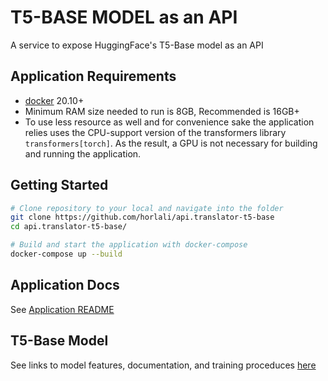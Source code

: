 # T5-BASE MODEL as an API

A service to expose HuggingFace's T5-Base model as an API

## Application Requirements

- [docker](https://www.docker.com/) 20.10+
- Minimum RAM size needed to run is 8GB, Recommended is 16GB+
- To use less resource as well and for convenience sake the application relies uses the CPU-support version of the transformers library `transformers[torch]`.
As the result, a GPU is not necessary for building and running the application.

## Getting Started

```bash
# Clone repository to your local and navigate into the folder
git clone https://github.com/horlali/api.translator-t5-base
cd api.translator-t5-base/

# Build and start the application with docker-compose
docker-compose up --build
```

## Application Docs

See [Application README](./src/README.md)

## T5-Base Model

See links to model features, documentation, and training proceduces [here](https://huggingface.co/t5-base)
